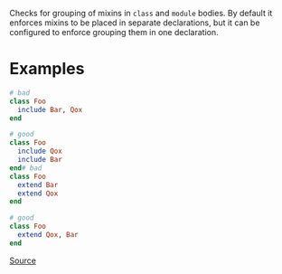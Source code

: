 
Checks for grouping of mixins in `class` and `module` bodies.
By default it enforces mixins to be placed in separate declarations,
but it can be configured to enforce grouping them in one declaration.

# Examples

```ruby
# bad
class Foo
  include Bar, Qox
end

# good
class Foo
  include Qox
  include Bar
end# bad
class Foo
  extend Bar
  extend Qox
end

# good
class Foo
  extend Qox, Bar
end
```

[Source](http://www.rubydoc.info/gems/rubocop/RuboCop/Cop/Style/MixinGrouping)
